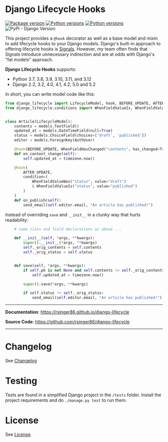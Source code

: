 # Django Lifecycle Hooks

[![Package version](https://badge.fury.io/py/django-lifecycle.svg)](https://pypi.python.org/pypi/django-lifecycle)
[![Python versions](https://img.shields.io/pypi/status/django-lifecycle.svg)](https://img.shields.io/pypi/status/django-lifecycle.svg/)
[![Python versions](https://img.shields.io/pypi/pyversions/django-lifecycle.svg)](https://pypi.org/project/django-lifecycle/)
![PyPI - Django Version](https://img.shields.io/pypi/djversions/django-lifecycle)

This project provides a `@hook` decorator as well as a base model and mixin to add lifecycle hooks to your Django models. Django's built-in approach to offering lifecycle hooks is [Signals](https://docs.djangoproject.com/en/dev/topics/signals/). However, my team often finds that Signals introduce unnecessary indirection and are at odds with Django's "fat models" approach.

**Django Lifecycle Hooks** supports:

* Python 3.7, 3.8, 3.9, 3.10, 3.11, and 3.12
* Django 2.2, 3.2, 4.0, 4.1, 4.2, 5.0 and 5.2

In short, you can write model code like this:

```python
from django_lifecycle import LifecycleModel, hook, BEFORE_UPDATE, AFTER_UPDATE
from django_lifecycle.conditions import WhenFieldValueIs, WhenFieldValueWas, WhenFieldHasChanged


class Article(LifecycleModel):
    contents = models.TextField()
    updated_at = models.DateTimeField(null=True)
    status = models.ChoiceField(choices=['draft', 'published'])
    editor = models.ForeignKey(AuthUser)

    @hook(BEFORE_UPDATE, WhenFieldHasChanged("contents", has_changed=True))
    def on_content_change(self):
        self.updated_at = timezone.now()

    @hook(
        AFTER_UPDATE, 
        condition=(
            WhenFieldValueWas("status", value="draft")
            & WhenFieldValueIs("status", value="published")
        )
    )
    def on_publish(self):
        send_email(self.editor.email, "An article has published!")
```

Instead of overriding `save` and `__init__` in a clunky way that hurts readability:

```python
    # same class and field declarations as above ...

    def __init__(self, *args, **kwargs):
        super().__init__(*args, **kwargs)
        self._orig_contents = self.contents
        self._orig_status = self.status


    def save(self, *args, **kwargs):
        if self.pk is not None and self.contents != self._orig_contents:
            self.updated_at = timezone.now()

        super().save(*args, **kwargs)

        if self.status != self._orig_status:
            send_email(self.editor.email, "An article has published!")
```

---

**Documentation**: <a href="https://rsinger86.github.io/django-lifecycle/" target="_blank">https://rsinger86.github.io/django-lifecycle</a>

**Source Code**: <a href="https://github.com/rsinger86/django-lifecycle/" target="_blank">https://github.com/rsinger86/django-lifecycle</a>

---

# Changelog

See [Changelog](CHANGELOG.md)

# Testing

Tests are found in a simplified Django project in the `/tests` folder. Install the project requirements and do `./manage.py test` to run them.

# License

See [License](LICENSE.md).
